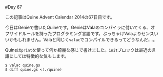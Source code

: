 #Day 67

この記事はQuine Advent Calendar 2014の67日目です。

今日はGenieで書いたQuineです。GenieはValaのコンパイラに付いてくる、オフサイドルールを持ったプログラミング言語です。ぶっちゃけValaよりセンスいいかもしれません。Valaと同じく`valac`でコンパイルできるってどうなんだ‥‥。

Quineは`print`を使って何か綺麗な感じで書けました。`init`ブロックは最近の言語にしては特徴的な気もします。

```console
$ valac quine.gs
$ diff quine.gs <(./quine)
```
